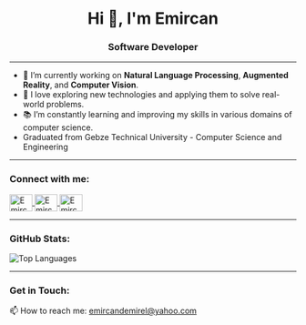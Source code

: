 <h1 align="center">Hi 👋, I'm Emircan</h1>
<h3 align="center">Software Developer</h3>

---

- 🌱 I’m currently working on **Natural Language Processing**, **Augmented Reality**, and **Computer Vision**.
- 🚀 I love exploring new technologies and applying them to solve real-world problems.
- 📚 I’m constantly learning and improving my skills in various domains of computer science.
- Graduated from Gebze Technical University - Computer Science and Engineering

---

<h3 align="left">Connect with me:</h3>
<p align="left">
  <a href="https://linkedin.com/in/emircan-d-3301aa13a" target="blank">
    <img align="center" src="https://raw.githubusercontent.com/rahuldkjain/github-profile-readme-generator/master/src/images/icons/Social/linked-in-alt.svg" alt="Emircan Demirel on LinkedIn" height="30" width="40" />
  </a>
  <a href="https://stackoverflow.com/users/14615448" target="blank">
    <img align="center" src="https://raw.githubusercontent.com/rahuldkjain/github-profile-readme-generator/master/src/images/icons/Social/stack-overflow.svg" alt="Emircan on Stack Overflow" height="30" width="40" />
  </a>
  <a href="https://www.leetcode.com/emircanid" target="blank">
    <img align="center" src="https://raw.githubusercontent.com/rahuldkjain/github-profile-readme-generator/master/src/images/icons/Social/leet-code.svg" alt="Emircan on LeetCode" height="30" width="40" />
  </a>
</p>

---

<h3 align="left">GitHub Stats:</h3>
<p><img align="center" src="https://github-readme-stats.vercel.app/api/top-langs?username=emircand&theme=vue-dark&show_icons=true&locale=en&layout=compact" alt="Top Languages" /></p>

---

<h3 align="left">Get in Touch:</h3>
<p align="left">
  📫 How to reach me: <a href="mailto:emircandemirel@yahoo.com">emircandemirel@yahoo.com</a>
</p>
